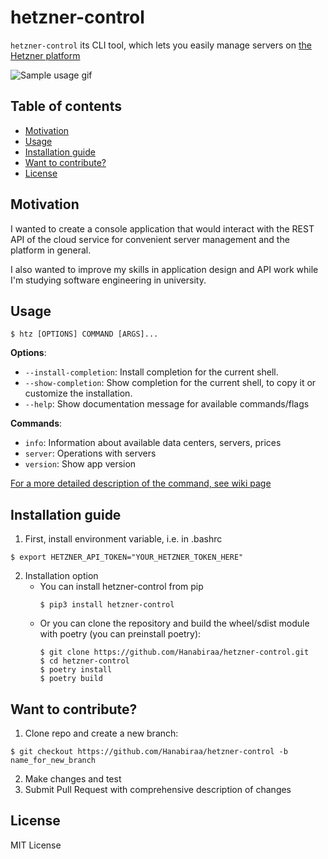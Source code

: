 # hetzner-control


`hetzner-control` its CLI tool, which lets you easily manage servers on [the Hetzner platform](https://www.hetzner.com/)

![Sample usage gif](./assets/sample_usage.gif)

## Table of contents
* [Motivation](#Motivation)
* [Usage](#Usage)
* [Installation guide](#Installation-guide)
* [Want to contribute?](#Want-to-contribute?)
* [License](#License)

## Motivation

I wanted to create a console application that would interact 
with the REST API of the cloud service for convenient server management
and the platform in general. 

I also wanted to improve my skills in application
design and API work while I'm studying software engineering in university.

## Usage

```shell
$ htz [OPTIONS] COMMAND [ARGS]...
```

**Options**:

* `--install-completion`: Install completion for the current shell.
* `--show-completion`: Show completion for the current shell, to copy it or customize the installation.
* `--help`: Show documentation message for available commands/flags

**Commands**:

* `info`: Information about available data centers, servers, prices
* `server`: Operations with servers
* `version`: Show app version

[For a more detailed description of the command, see wiki page](https://github.com/Hanabiraa/hetzner-control/wiki)

## Installation guide
1. First, install environment variable, i.e. in .bashrc
```shell
$ export HETZNER_API_TOKEN="YOUR_HETZNER_TOKEN_HERE"
```

2. Installation option
   * You can install hetzner-control from pip 
      ```shell
      $ pip3 install hetzner-control
      ```
   * Or you can clone the repository and build the wheel/sdist module with poetry (you can preinstall poetry):
       ```shell
       $ git clone https://github.com/Hanabiraa/hetzner-control.git
       $ cd hetzner-control
       $ poetry install
       $ poetry build
       ```

## Want to contribute?

1. Clone repo and create a new branch:
```shell
$ git checkout https://github.com/Hanabiraa/hetzner-control -b name_for_new_branch
```
2. Make changes and test
3. Submit Pull Request with comprehensive description of changes

## License

MIT License